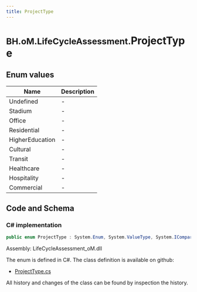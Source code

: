 ```yaml
---
title: ProjectType
---
```


# <small>BH.oM.LifeCycleAssessment.</small>**ProjectType**



## Enum values

| Name            | Description                                                    |
|-----------------|----------------------------------------------------------------|
| Undefined |  -  |
| Stadium |  -  |
| Office |  -  |
| Residential |  -  |
| HigherEducation |  -  |
| Cultural |  -  |
| Transit |  -  |
| Healthcare |  -  |
| Hospitality |  -  |
| Commercial |  -  |


## Code and Schema

### C# implementation

``` C# title="C#"
public enum ProjectType : System.Enum, System.ValueType, System.IComparable, System.ISpanFormattable, System.IFormattable, System.IConvertible
```

Assembly: LifeCycleAssessment_oM.dll

The enum is defined in C#. The class definition is available on github:

- [ProjectType.cs](https://github.com/BHoM/BHoM/blob/develop/LifeCycleAssessment_oM/Enums\ProjectType.cs)

All history and changes of the class can be found by inspection the history.
